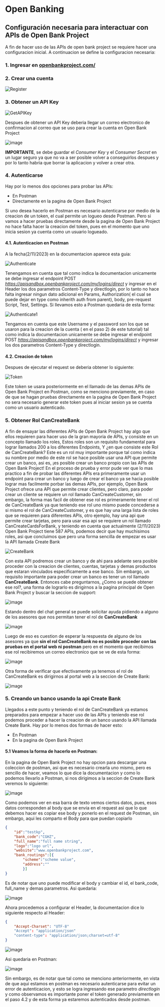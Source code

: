 # Open Banking

## Configuración necesaria para interactuar con APIs de Open Bank Project

A fin de hacer uso de las APIs de open bank project se requiere hacer una configuracion inicial. A continuacion se define la configuracion necesaria:

### **1**. Ingresar en [openbankproject.com/](https://apisandbox.openbankproject.com/ "Open Bank Project")
   
### **2**. Crear una cuenta
   
![Register](img/Register.png "Register")


### **3**. Obtener un API Key

![GetAPIKey](img/GetAPIKey.png "GetAPIKey")

Despues de obtener un API Key deberia llegar un correo electronico de confirmacion al correo que se uso para crear la cuenta en Open Bank Project


![image](https://github.com/KevinDPantoja/Open-Banking/assets/117990470/b6e1936b-33fd-4186-9c78-c70265262862)


**IMPORTANTE**, se debe guardar el *Consumer Key* y el *Consumer Secret* en un lugar seguro ya que no va a ser posible volver a conseguirlos despues y por lo tanto habria que borrar la aplicacion y volver a crear otra.


### **4**.   Autenticarse

Hay por lo menos dos opciones para probar las APIs:


* En Postman
* Directamente en la pagina de Open Bank Project


Si uno desea hacerlo en Postman es necesario autenticarse por medio de la creacion de un token, el cual permite un logueo desde Postman. Pero si vamos a hacer pruebas directamente desde la pagina de Open Bank Project no hace falta hacer la creacion del token, pues en el momento que uno inicia sesion ya cuenta como un usuario logueado. 


#### **4.1**.  Autenticacion en Postman

A la fecha(2/11/2023) en la documentacion aparece esta guia:

![Authenticate](img/Authenticate.png "Authenticate")

Tenengamos en cuenta que tal como indica la documentacion unicamente se debe ingresar el endpoint POST *https://apisandbox.openbankproject.com/my/logins/direct*  y ingresar en el Header los dos parametros Content-Type y directlogin, por lo tanto no hace falta ingresar ningun dato adicional en Params, Authorization( el cual se puede dejar en type como inherith auth from parent), body, pre-request Script, Test, Settings. Si llevamos esto a Postman quedaria de esta forma:


![Authenticate1](img/Authenticate1.png "Authenticate1")



Tengamos en cuenta que este Username y el password son los que se usaron para la creacion de la cuenta ( en el paso 2) de este tutorial) tal como indica la documentacion unicamente se debe ingresar el endpoint POST *https://apisandbox.openbankproject.com/my/logins/direct*  y ingresar los dos parametros Content-Type y directlogin.

#### **4.2**.  Creacion de token

Despues de ejecutar el request se deberia obtener lo siguiente:


![Token](img/Token.png "Token")


Este token se usara posteriormente en el llamado de las demas APIs de Open Bank Project en Postman, como se menciono previamente, en caso  de que se hagan pruebas directamente en la pagina de Open Bank Project no sera necesario generar este token pues al iniciar sesion ya se cuenta como un usuario autenticado.


### **5**.   Obtener Rol CanCreateBank 

A fin de ensayar las diferentes APIs de Open Bank Project hay algo que ellos requieren para hacer uso de la gran mayoria de APIs, y consiste en un concepto llamado los roles, Estos roles son  un requisito fundamental para lograr llamados 200 a los diferentes Endpoints, Y ¿en que consiste este Rol de CanCreateBank? Este es un rol muy importante porque tal como indica su nombre por medio de este rol se hace posible usar una API que permite crear un banco, asi es, ¡es posible crear un banco propio con las APIs de Open Bank Project! En el proceso de prueba y error pude ver que lo mas practico a fin de probar las diferentes APIs era primeramente usar un endpoint para crear un banco y luego de crear el banco ya se hacia posible lograr mas facilmente porbar las demas APIs, por ejemplo, Open Bank Project ofrece una API que permite crear clientes, pero claro, para poder crear un cliente se requiere un rol llamado CanCreateCustomer, sin embargo, la forma mas facil de obtener ese rol es primeramente tener el rol de CanCreateBank ya que teniendo ese rol uno mismo puede concederse a si mismo el rol de CanCreateCustomer, y es que hay una larga lista de roles que se requieren para diferentes APIs, otro ejemplo, hay una api que permite crear tarjetas, pero para usar esa api se requiere un rol llamado CanCreateCardsForBank, y teniendo en cuenta que actualmente (2/11/2023) Open Bank Project tiene 587 APIs, podemos decir que hay muchisimos roles, asi que concluimos que pero una forma sencilla de empezar es usar la API llamada Create Bank

![CreateBank](img/CreateBank.png "CreateBank")

Con esta API podremos crear un banco y de ahi para adelante sera posible proceder con la creacion de clientes, cuentas, tarjetas y demas productos que estaran vinculados especificamente a ese banco. Sin embargo, un requisito importante para poder crear un banco es tener un rol llamado **CanCreateBank**. Entonces cabe preguntarnos, ¿Como se puede obtener ese rol?, una forma de lograrlo  es dirigirnos a la pagina principal de Open Bank Project y buscar la seccion de support:

![image](https://github.com/KevinDPantoja/Open-Banking/assets/117990470/5e10659c-a33a-42d8-9b4f-839f69ed71db)



Estando dentro del chat general se puede solicitar ayuda pidiendo a alguno de los asesores que nos permitan tener el rol de **CanCreateBank**


![image](https://github.com/KevinDPantoja/Open-Banking/assets/117990470/adabbfd5-4771-435e-b8b8-65e016a7d0bb)


Luego de eso es cuestion de esperar la respuesta de alguno de los asesores ya que **sin el rol CanCreateBank no es posible proceder con las pruebas en el portal web ni postman** pero en el momento que recibimos ese rol recibiremos un correo electronico que se ve de esta forma:


![image](https://github.com/KevinDPantoja/Open-Banking/assets/117990470/686d0748-64a1-4144-bf82-b66a5e34234d)


Otra forma de verificar que efectivamente ya tenemos el rol de CanCreateBank es dirigirnos al portal web a la seccion de Create Bank:


![image](https://github.com/KevinDPantoja/Open-Banking/assets/117990470/69768e33-eae4-4835-b03f-6ae4b03eaaa3)


### 5. Creando un banco usando la api Create Bank


Llegados a este punto y teniendo el rol de CanCreateBank ya estamos preparados para empezar a hacer uso de las APIs y teniendo ese rol podemos proceder a hacer la creacion de un banco usando la API llamada Create Bank. Hay por lo menos dos formas de hacer esto:

* En Postman
* En la pagina de Open Bank Project


#### 5.1 Veamos la forma de hacerlo en Postman:

En la pagina de Open Bank Project no hay opcion para descargar una coleccion de postman, asi que es necesario crearla uno mismo, pero es sencillo de hacer, veamos lo que dice la documentacion y como lo podemos llevarlo a Postman, si nos dirigimos a la seccion de Create Bank veremos lo siguiente:


![image](https://github.com/KevinDPantoja/Open-Banking/assets/117990470/d3ce80d6-e1af-40bb-838d-3e88486d8c0c)


Como podemos ver en esa barra de texto vemos ciertos datos, pues, esos datos corresponden al body que se envia en el request asi que lo que debemos hacer es copiar ese body y ponerlo en el request de Postman, sin embargo, aqui les comparto el Body para que puedan copiarlo


``` json
{  
	"id":"testkp",  
	"bank_code":"CGHZ",  
	"full_name":"full name string",  
	"logo":"logo url",  
	"website":"www.openbankproject.com",  
	"bank_routings":[{    
		"scheme":"scheme value",    
		"address":""  
        }]
}
```


Es de notar que uno puede modificar el body y cambiar el id, el bank_code, full_name y demas parametros. Asi quedaria:


![image](https://github.com/KevinDPantoja/Open-Banking/assets/117990470/63d0d21f-51a8-446d-a1ae-b2d54497153f)



Ahora procedemos a configurar el Header, la documentacion dice lo siguiente respecto al Header:


``` json
{  
	"Accept-Charset": "UTF-8"
	"Accept": "application/json"
	"content-type": "application/json;charset=utf-8"
}
```


![image](https://github.com/KevinDPantoja/Open-Banking/assets/117990470/18340c7e-1c7f-427d-b0c2-7e5bc4e8df45)



Asi quedaria en Postman:



![image](https://github.com/KevinDPantoja/Open-Banking/assets/117990470/802f375e-389f-4159-b1a9-3382ff369fb2)



Sin embargo, es de notar que tal como se menciono anteriormente, en vista de que aqui estamos en postman es necesario autenticarse para evitar un error de autenticacion, y esto se logra ingresando ese parametro *directlogin* y como observamos es importante poner el token generado previamente en el paso 4.2 y de esta forma ya estaremos autenticados desde postman.









  
























 

 

